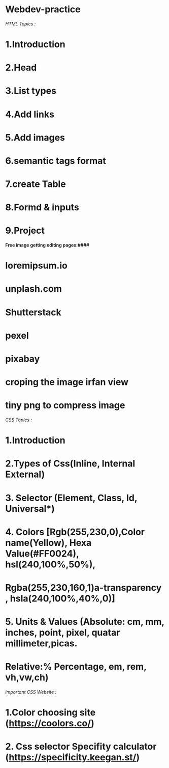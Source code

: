 # Webdev-practice

###### HTML Topics : #######

# 1.Introduction
# 2.Head
# 3.List types
# 4.Add links
# 5.Add images
# 6.semantic tags format
# 7.create Table
# 8.Formd & inputs
# 9.Project

#### Free image getting editing pages:####

# loremipsum.io
# unplash.com
# Shutterstack
# pexel
# pixabay
# croping the image irfan view
# tiny png to compress image

######   CSS Topics :  ########

# 1.Introduction
# 2.Types of Css(Inline, Internal External)
# 3. Selector (Element, Class, Id, Universal*)
# 4. Colors [Rgb(255,230,0),Color name(Yellow), Hexa Value(#FF0024), hsl(240,100%,50%), 
#     Rgba(255,230,160,1)a-transparency , hsla(240,100%,40%,0)]
# 5. Units & Values (Absolute: cm, mm, inches, point, pixel, quatar millimeter,picas. 
#                    Relative:% Percentage, em, rem, vh,vw,ch)




######  important CSS Website : ###########

# 1.Color choosing site (https://coolors.co/)
# 2. Css selector Specifity calculator (https://specificity.keegan.st/)